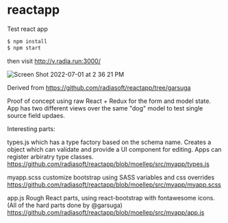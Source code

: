 # reactapp
Test react app

```bash
$ npm install
$ npm start
```

then visit http://v.radia.run:3000/


![Screen Shot 2022-07-01 at 2 36 21 PM](https://user-images.githubusercontent.com/6516910/176965371-c9ad3aa1-497d-4caa-ad50-6a863e0ea12a.png)

Derived from https://github.com/radiasoft/reactapp/tree/garsuga

Proof of concept using raw React + Redux for the form and model state. App has two different views over the same "dog" model to test single source field updaes. 

Interesting parts:

types.js which has a type factory based on the schema name. Creates a object which can validate and provide a UI component for editing. Apps can register arbiratry type classes.
https://github.com/radiasoft/reactapp/blob/moellep/src/myapp/types.js

myapp.scss customize bootstrap using SASS variables and css overrides
https://github.com/radiasoft/reactapp/blob/moellep/src/myapp/myapp.scss

app.js Rough React parts, using react-bootstrap with fontawesome icons. (All of the hard parts done by @garsuga)
https://github.com/radiasoft/reactapp/blob/moellep/src/myapp/app.js
